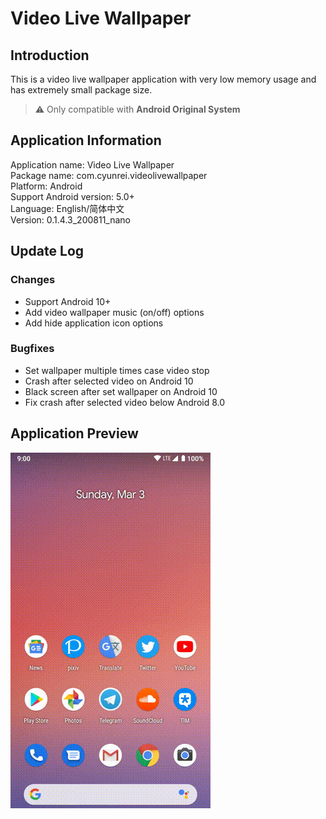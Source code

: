 # Video Live Wallpaper
## Introduction  
This is a video live wallpaper application with very low memory usage and has extremely small package size.
> :warning: Only compatible with **Android Original System**

## Application Information
Application name: Video Live Wallpaper  
Package name: com.cyunrei.videolivewallpaper  
Platform: Android  
Support Android version: 5.0+  
Language: English/简体中文  
Version: 0.1.4.3_200811_nano
## Update Log
### Changes
- Support Android 10+ 
- Add video wallpaper music (on/off) options
- Add hide application icon options 
### Bugfixes
- Set wallpaper multiple times case video stop
- Crash after selected video on Android 10
- Black screen after set wallpaper on Android 10
- Fix crash after selected video below Android 8.0
## Application Preview
![](https://github.com/Cyunrei/Video-Live-Wallpaper/blob/master/preview.gif)